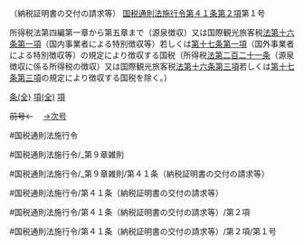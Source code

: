 （納税証明書の交付の請求等）
[国税通則法施行令第４１条第２項](国税通則法施行＿令＿第４１条第２項)第１号

所得税法第四編第一章から第五章まで（源泉徴収）又は国際観光旅客税[法第十六条第一項](国税通則法＿＿＿＿＿第１６条第１項)（国内事業者による特別徴収等）若しくは[第十七条第一項](国税通則法施行＿令＿第１７条第１項)（国外事業者による特別徴収等）の規定により徴収する国税（所得税[法第二百二十一条](国税通則法＿＿＿＿＿第２２１条第１項)（源泉徴収に係る所得税の徴収）又は国際観光旅客税[法第十六条第三項](国税通則法＿＿＿＿＿第１６条第３項)若しくは[第十七条第三項](国税通則法施行＿令＿第１７条第３項)の規定により徴収する国税を除く。）

[条(全)](国税通則法施行＿令＿第４１条_.md)    [項(全)](国税通則法施行＿令＿第４１条第２項_.md)    [項](国税通則法施行＿令＿第４１条第２項.md)

~~前号←~~　  [→次号](国税通則法施行＿令＿第４１条第２項第２号.md)

#国税通則法施行令

#国税通則法施行令/_第９章雑則

#国税通則法施行令/_第９章雑則/第４１条（納税証明書の交付の請求等）

#国税通則法施行令/第４１条（納税証明書の交付の請求等）

#国税通則法施行令/第４１条（納税証明書の交付の請求等）/第２項

#国税通則法施行令/第４１条（納税証明書の交付の請求等）/第２項/第１号

